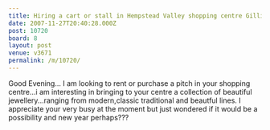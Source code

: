 ```yaml
---
title: Hiring a cart or stall in Hempstead Valley shopping centre Gillingham
date: 2007-11-27T20:40:28.000Z
post: 10720
board: 8
layout: post
venue: v3671
permalink: /m/10720/
---
```

Good Evening... I am looking to rent or purchase a pitch in your shopping centre...i am  interesting in bringing to your centre a collection of beautiful jewellery...ranging from modern,classic  traditional and beautful lines.
I appreciate your very busy at the moment but just wondered if  it would be a possibility and new year perhaps???
